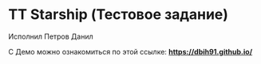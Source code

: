 # TT Starship (Тестовое задание)

Исполнил Петров Данил

С Демо можно ознакомиться по этой ссылке:
**https://dbih91.github.io/**
